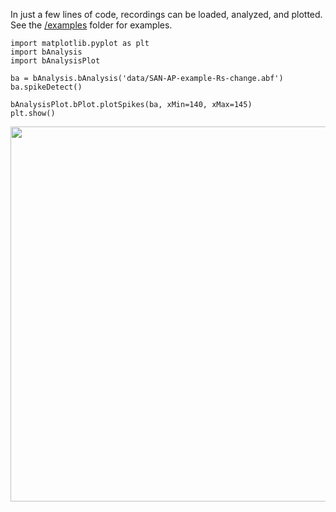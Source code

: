 
In just a few lines of code, recordings can be loaded, analyzed, and plotted. See the [/examples][examples] folder for examples.

[examples]: https://github.com/cudmore/SanPy/tree/master/examples

```
import matplotlib.pyplot as plt
import bAnalysis
import bAnalysisPlot

ba = bAnalysis.bAnalysis('data/SAN-AP-example-Rs-change.abf')
ba.spikeDetect()

bAnalysisPlot.bPlot.plotSpikes(ba, xMin=140, xMax=145)
plt.show()
```

<IMG SRC="../../img/example1.png" width=600>
